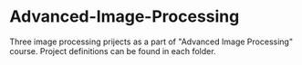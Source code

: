 # Advanced-Image-Processing

Three image processing prijects as a part of "Advanced Image Processing" course. Project definitions can be found in each folder.
